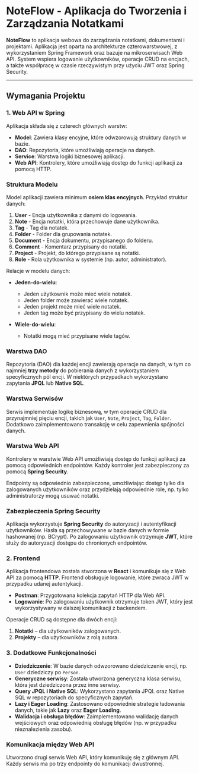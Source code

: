 # NoteFlow - Aplikacja do Tworzenia i Zarządzania Notatkami

**NoteFlow** to aplikacja webowa do zarządzania notatkami, dokumentami i projektami. Aplikacja jest oparta na architekturze czterowarstwowej, z wykorzystaniem Spring Framework oraz bazuje na mikroserwisach Web API. System wspiera logowanie użytkowników, operacje CRUD na encjach, a także współpracę w czasie rzeczywistym przy użyciu JWT oraz Spring Security.

---

## Wymagania Projektu

### 1. Web API w Spring

Aplikacja składa się z czterech głównych warstw:

- **Model**: Zawiera klasy encyjne, które odwzorowują struktury danych w bazie.
- **DAO**: Repozytoria, które umożliwiają operacje na danych.
- **Service**: Warstwa logiki biznesowej aplikacji.
- **Web API**: Kontrolery, które umożliwiają dostęp do funkcji aplikacji za pomocą HTTP.

### Struktura Modelu

Model aplikacji zawiera minimum **osiem klas encyjnych**. Przykład struktur danych:

1. **User** - Encja użytkownika z danymi do logowania.
2. **Note** - Encja notatki, która przechowuje dane użytkownika.
3. **Tag** - Tag dla notatek.
4. **Folder** - Folder dla grupowania notatek.
5. **Document** - Encja dokumentu, przypisanego do folderu.
6. **Comment** - Komentarz przypisany do notatki.
7. **Project** - Projekt, do którego przypisane są notatki.
8. **Role** - Rola użytkownika w systemie (np. autor, administrator).

Relacje w modelu danych:

- **Jeden-do-wielu**: 
    - Jeden użytkownik może mieć wiele notatek.
    - Jeden folder może zawierać wiele notatek.
    - Jeden projekt może mieć wiele notatek.
    - Jeden tag może być przypisany do wielu notatek.
  
- **Wiele-do-wielu**: 
    - Notatki mogą mieć przypisane wiele tagów.

### Warstwa DAO

Repozytoria (DAO) dla każdej encji zawierają operacje na danych, w tym co najmniej **trzy metody** do pobierania danych z wykorzystaniem specyficznych pól encji. W niektórych przypadkach wykorzystano zapytania **JPQL** lub **Native SQL**.

### Warstwa Serwisów

Serwis implementuje logikę biznesową, w tym operacje CRUD dla przynajmniej pięciu encji, takich jak `User`, `Note`, `Project`, `Tag`, `Folder`. Dodatkowo zaimplementowano transakcję w celu zapewnienia spójności danych.

### Warstwa Web API

Kontrolery w warstwie Web API umożliwiają dostęp do funkcji aplikacji za pomocą odpowiednich endpointów. Każdy kontroler jest zabezpieczony za pomocą **Spring Security**.

Endpointy są odpowiednio zabezpieczone, umożliwiając dostęp tylko dla zalogowanych użytkowników oraz przydzielają odpowiednie role, np. tylko administratorzy mogą usuwać notatki.

### Zabezpieczenia Spring Security

Aplikacja wykorzystuje **Spring Security** do autoryzacji i autentyfikacji użytkowników. Hasła są przechowywane w bazie danych w formie hashowanej (np. BCrypt). Po zalogowaniu użytkownik otrzymuje **JWT**, które służy do autoryzacji dostępu do chronionych endpointów.

### 2. Frontend

Aplikacja frontendowa została stworzona w **React** i komunikuje się z Web API za pomocą **HTTP**. Frontend obsługuje logowanie, które zwraca JWT w przypadku udanej autentykacji.

- **Postman**: Przygotowana kolekcja zapytań HTTP dla Web API.
- **Logowanie**: Po zalogowaniu użytkownik otrzymuje token JWT, który jest wykorzystywany w dalszej komunikacji z backendem.

Operacje CRUD są dostępne dla dwóch encji:

1. **Notatki** – dla użytkowników zalogowanych.
2. **Projekty** – dla użytkowników z rolą autora.

### 3. Dodatkowe Funkcjonalności

- **Dziedziczenie**: W bazie danych odwzorowano dziedziczenie encji, np. `User` dziedziczy po `Person`.
- **Generyczne serwisy**: Została utworzona generyczna klasa serwisu, która jest dziedziczona przez inne serwisy.
- **Query JPQL i Native SQL**: Wykorzystano zapytania JPQL oraz Native SQL w repozytoriach do specyficznych zapytań.
- **Lazy i Eager Loading**: Zastosowano odpowiednie strategie ładowania danych, takie jak **Lazy** oraz **Eager Loading**.
- **Walidacja i obsługa błędów**: Zaimplementowano walidację danych wejściowych oraz odpowiednią obsługę błędów (np. w przypadku nieznalezienia zasobu).
  
### Komunikacja między Web API

Utworzono drugi serwis Web API, który komunikuję się z głównym API. Każdy serwis ma po trzy endpointy do komunikacji dwustronnej.
